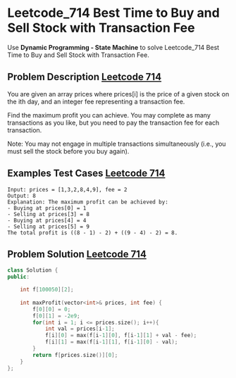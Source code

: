 # Leetcode_714 Best Time to Buy and Sell Stock with Transaction Fee


Use **Dynamic Programming - State Machine** to solve Leetcode_714 Best Time to Buy and Sell Stock with Transaction Fee.
<!--more-->

## Problem Description [Leetcode 714](https://leetcode.com/problems/best-time-to-buy-and-sell-stock-with-transaction-fee/)

<p>

You are given an array prices where prices[i] is the price of a given stock on the ith day, and an integer fee representing a transaction fee.

Find the maximum profit you can achieve. You may complete as many transactions as you like, but you need to pay the transaction fee for each transaction.

Note: You may not engage in multiple transactions simultaneously (i.e., you must sell the stock before you buy again).



</p>



## Examples Test Cases [Leetcode 714](https://leetcode.com/problems/best-time-to-buy-and-sell-stock-with-transaction-fee/)

```
Input: prices = [1,3,2,8,4,9], fee = 2
Output: 8
Explanation: The maximum profit can be achieved by:
- Buying at prices[0] = 1
- Selling at prices[3] = 8
- Buying at prices[4] = 4
- Selling at prices[5] = 9
The total profit is ((8 - 1) - 2) + ((9 - 4) - 2) = 8.
```

## Problem Solution [Leetcode 714](https://leetcode.com/problems/best-time-to-buy-and-sell-stock-with-transaction-fee/)


```cpp
class Solution {
public:

    int f[100050][2];
    
    int maxProfit(vector<int>& prices, int fee) {
        f[0][0] = 0;
        f[0][1] = -2e9;
        for(int i = 1; i <= prices.size(); i++){
            int val = prices[i-1];
            f[i][0] = max(f[i-1][0], f[i-1][1] + val - fee);
            f[i][1] = max(f[i-1][1], f[i-1][0] - val);
        }
        return f[prices.size()][0];
    }
};
```



